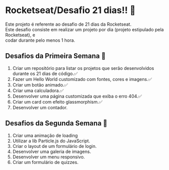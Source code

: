 # Rocketseat/Desafio 21 dias!! 🚀

Este projeto é referente ao desafio de 21 dias da Rocketseat.<br>
Este desafio consiste em realizar um projeto por dia (projeto estipulado pela Rocketseat), e<br>
codar durante pelo menos 1 hora.

## Desafios da Primeira Semana 🎯
<ol>
<li>Criar um repositório para listar os projetos que serão desenvolvidos durante os 21 dias de código.✅</li>
<li>Fazer um Hello World customizado com fontes, cores e imagens.✅</li>
<li>Criar um botão animado.✅</li>
<li>Criar uma calculadora.✅</li>
<li>Desenvolver uma página customizada que exiba o erro 404.✅</li>
<li>Criar um card com efeito glassmorphism.✅</li>
<li>Desenvolver um contador.</li>
</ol>

## Desafios da Segunda Semana 🎯

<ol>
<liDesenvolver um toggle que altere o tema para claro e escuro.</li>
<li>Criar uma animação de loading</li>
<li>Utilizar a lib Particle.js do JavaScript.</li>
<li>Criar o layout de um formulário de login.</li>
<li>Desenvolver uma galeria de imagens.</li>
<li>Desenvolver um menu responsivo.</li>
<li>Criar um formulário de quizzes.</li>
</ol>





